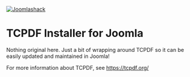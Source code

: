 [![Joomlashack](https://www.joomlashack.com/images/logo_circle_small.png)](https://www.joomlashack.com)

TCPDF Installer for Joomla
==========================

Nothing original here. Just a bit of wrapping around TCPDF so it can be easily updated and maintained in Joomla!
 
For more information about TCPDF, see https://tcpdf.org/
